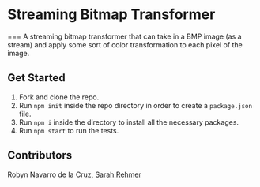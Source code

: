 # Streaming Bitmap Transformer
===
A streaming bitmap transformer that can take in a BMP image (as a stream) and apply some sort of color transformation to each pixel of the image.

## Get Started
1. Fork and clone the repo.
1. Run `npm init` inside the repo directory in order to create a `package.json` file. 
1. Run `npm i` inside the directory to install all the necessary packages.
1. Run `npm start` to run the tests.

## Contributors
Robyn Navarro de la Cruz,
[Sarah Rehmer](https://github.com/Rehmsy)

